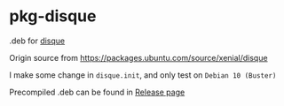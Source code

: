 # pkg-disque

.deb for [disque](https://github.com/antirez/disque)

Origin source from https://packages.ubuntu.com/source/xenial/disque

I make some change in `disque.init`, and only test on `Debian 10 (Buster)`

Precompiled .deb can be found in [Release page](https://github.com/zkonge/pkg-disque/releases)